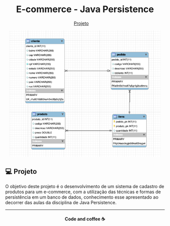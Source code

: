 <h1 align="center">E-commerce - Java Persistence</h1>

 <p align="center">
   <a href="#-projeto">Projeto</a>&nbsp;&nbsp;&nbsp;&nbsp;&nbsp;&nbsp;
 </p>

 <p align="center">
    <img alt="print" src="Diagrama.png" height="400px">
 </p>


 ## 💻 Projeto

 O objetivo deste projeto é o desenvolvimento de um sistema de cadastro de produtos para um e-commerce, com a utilização das técnicas e formas de persistência em um banco de dados, conhecimento esse apresentado ao decorrer das aulas da disciplina de Java Persistence.

 ---
<h4 align="center">
   Code and coffee ☕
</h4>

